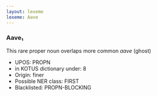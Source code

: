 ```yaml
---
layout: lexeme
lexeme: Aave
---
```


###  Aave₁

This rare proper noun overlaps more common *aave* (ghost)
* UPOS:  PROPN
* in KOTUS dictionary under:  8
* Origin:  finer
* Possible NER class:  FIRST
* Blacklisted:  PROPN-BLOCKING

